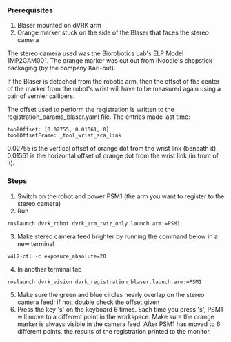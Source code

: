 ### Prerequisites

1. Blaser mounted on dVRK arm
2. Orange marker stuck on the side of the Blaser that faces the stereo camera

The stereo camera used was the Biorobotics Lab's ELP Model 1MP2CAM001.
The orange marker was cut out from iNoodle's chopstick packaging (by the company Kari-out).

If the Blaser is detached from the robotic arm, then the offset of the center of the marker from the robot's wrist will have to be measured again using a pair of vernier callipers.

The offset used to perform the registration is written to the registration_params_blaser.yaml file. The entries made last time:
```
toolOffset: [0.02755, 0.01561, 0]
toolOffsetFrame: _tool_wrist_sca_link
```
0.02755 is the vertical offset of orange dot from the wrist link (beneath it).
0.01561 is the horizontal offset of orange dot from the wrist link (in front of it).

### Steps


1. Switch on the robot and power PSM1 (the arm you want to register to the stereo camera)
2. Run
```
roslaunch dvrk_robot dvrk_arm_rviz_only.launch arm:=PSM1
```
3. Make stereo camera feed brighter by running the command below in a new terminal
```
v4l2-ctl -c exposure_absolute=20
```
4. In another terminal tab
```
roslaunch dvrk_vision dvrk_registration_blaser.launch arm:=PSM1
```
5. Make sure the green and blue circles nearly overlap on the stereo camera feed; if not, double check the offset given
6. Press the key 's' on the keyboard 6 times. Each time you press 's', PSM1 will move to a different point in the workspace. Make sure the orange marker is always visible in the camera feed.
After PSM1 has moved to 6 different points, the results of the registration printed to the monitor.
